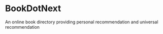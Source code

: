 # BookDotNext
An online book directory providing personal recommendation and universal recommendation
